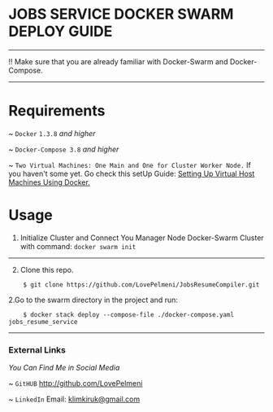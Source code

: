 # JOBS SERVICE DOCKER SWARM DEPLOY GUIDE 

---
!! Make sure that you are already familiar with Docker-Swarm and Docker-Compose.

---

# Requirements 
~ `Docker` `1.3.8` *and higher*

~ `Docker-Compose 3.8` *and higher*

~ `Two Virtual Machines: One Main and One for Cluster Worker Node.`
If you haven't some yet. Go check this setUp Guide: [Setting Up Virtual Host Machines Using Docker.]("http://")

# Usage 

1. Initialize Cluster and Connect You Manager Node Docker-Swarm Cluster with command: `docker swarm init`

---
2. Clone this repo.
```editorconfig
    $ git clone https://github.com/LovePelmeni/JobsResumeCompiler.git
```

2.Go to the swarm directory in the project and run:
```editorconfig
    $ docker stack deploy --compose-file ./docker-compose.yaml jobs_resume_service
```

---

### External Links

*You Can Find Me in Social Media*

~ `GitHUB` http://github.com/LovePelmeni

~ `LinkedIn` Email: klimkiruk@gmail.com

